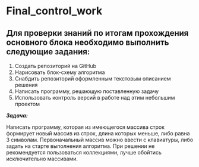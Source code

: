 # Final_control_work

## **Для проверки знаний по итогам прохождения основного блока необходимо выполнить следующие задания:**

1. Создать репозиторий на GitHub 
2. Нарисовать блок-схему алгоритма 
3. Снабдить репозиторий оформленным текстовым описанием решения 
4. Написать программу, решающую поставленную задачу
5. Использовать контроль версий в работе над этим небольшим проектом 

***Задача:*** 

Написать программу, которая из имеющегося массива строк формирует новый массив из строк, длина которых меньше, либо равна 3 символам. Первоначальный массив можно ввести с клавиатуры, либо задать на старте выполнения алгоритма. При решении не рекомендуется пользоваться коллекциями, лучше обойтись исключительно массивами.